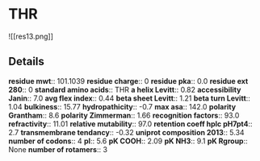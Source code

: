 # THR
![[res13.png]]
## Details
**residue mwt**:: 101.1039
**residue charge**:: 0
**residue pka**:: 0.0
**residue ext 280**:: 0
**standard amino acids**:: THR
**a helix Levitt**:: 0.82
**accessibility Janin**:: 7.0
**avg flex index**:: 0.44
**beta sheet Levitt**:: 1.21
**beta turn Levitt**:: 1.04
**bulkiness**:: 15.77
**hydropathicity**:: -0.7
**max asa**:: 142.0
**polarity Grantham**:: 8.6
**polarity Zimmerman**:: 1.66
**recognition factors**:: 93.0
**refractivity**:: 11.01
**relative mutability**:: 97.0
**retention coeff hplc pH7pt4**:: 2.7
**transmembrane tendancy**:: -0.32
**uniprot composition 2013**:: 5.34
**number of codons**:: 4
**pI**:: 5.6
**pK COOH**:: 2.09
**pK NH3**:: 9.1
**pK Rgroup**:: None
**number of rotamers**:: 3
